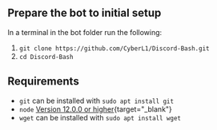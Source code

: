 ## Prepare the bot to initial setup

In a terminal in the bot folder run the following:  

1. `git clone https://github.com/CyberL1/Discord-Bash.git`  
2. `cd Discord-Bash`

## Requirements
 - `git` can be installed with `sudo apt install git`
 - `node` [Version 12.0.0 or higher](https://github.com/nodesource/distributions#installation-instructions){target="_blank"}
 - `wget` can be installed with `sudo apt install wget`